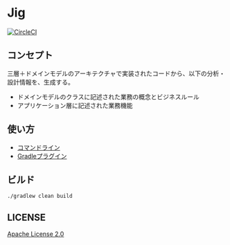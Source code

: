 # Jig
[![CircleCI](https://circleci.com/gh/dddjava/Jig.svg?style=shield&circle-token=2df75d7af763e76412fcd82077d80e99a9a95251)](https://circleci.com/gh/dddjava/Jig)

## コンセプト

三層＋ドメインモデルのアーキテクチャで実装されたコードから、以下の分析・設計情報を、生成する。

- ドメインモデルのクラスに記述された業務の概念とビジネスルール
- アプリケーション層に記述された業務機能

## 使い方

- [コマンドライン](./jig-cli)
- [Gradleプラグイン](./jig-gradle-plugin)

## ビルド

 `./gradlew clean build`

## LICENSE

[Apache License 2.0](LICENSE)


